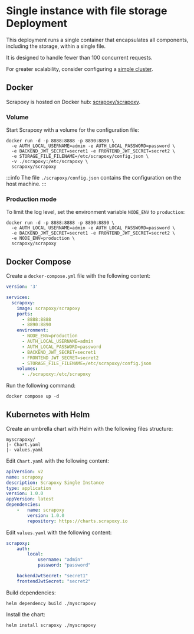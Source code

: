 # Single instance with file storage Deployment

This deployment runs a single container that encapsulates all components, including the storage, within a single file.

It is designed to handle fewer than 100 concurrent requests.

For greater scalability, consider configuring a [simple cluster](./simple-cluster).


## Docker

Scrapoxy is hosted on Docker hub: [scrapoxy/scrapoxy](https://hub.docker.com/r/scrapoxy/scrapoxy/).


### Volume

Start Scrapoxy with a volume for the configuration file:

```shell
docker run -d -p 8888:8888 -p 8890:8890 \
  -e AUTH_LOCAL_USERNAME=admin -e AUTH_LOCAL_PASSWORD=password \
  -e BACKEND_JWT_SECRET=secret1 -e FRONTEND_JWT_SECRET=secret2 \
  -e STORAGE_FILE_FILENAME=/etc/scrapoxy/config.json \
  -v ./scrapoxy:/etc/scrapoxy \
  scrapoxy/scrapoxy
```

:::info
The file `./scrapoxy/config.json` contains the configuration on the host machine.
:::


### Production mode

To limit the log level, set the environment variable `NODE_ENV` to `production`:

```shell
docker run -d -p 8888:8888 -p 8890:8890 \
  -e AUTH_LOCAL_USERNAME=admin -e AUTH_LOCAL_PASSWORD=password \
  -e BACKEND_JWT_SECRET=secret1 -e FRONTEND_JWT_SECRET=secret2 \
  -e NODE_ENV=production \
  scrapoxy/scrapoxy
```


## Docker Compose

Create a `docker-compose.yml` file with the following content:

```yaml
version: '3'

services:
  scrapoxy:
    image: scrapoxy/scrapoxy
    ports:
      - 8888:8888
      - 8890:8890
    environment:
      - NODE_ENV=production
      - AUTH_LOCAL_USERNAME=admin
      - AUTH_LOCAL_PASSWORD=password
      - BACKEND_JWT_SECRET=secret1
      - FRONTEND_JWT_SECRET=secret2
      - STORAGE_FILE_FILENAME=/etc/scrapoxy/config.json
    volumes:
      - ./scrapoxy:/etc/scrapoxy
```

Run the following command:

```shell
docker compose up -d
```


## Kubernetes with Helm

Create an umbrella chart with Helm with the following files structure:

```
myscrapoxy/
|- Chart.yaml
|- values.yaml
```

Edit `Chart.yaml` with the following content:

```yaml
apiVersion: v2
name: scrapoxy
description: Scrapoxy Single Instance
type: application
version: 1.0.0
appVersion: latest
dependencies:
    -   name: scrapoxy
        version: 1.0.0
        repository: https://charts.scrapoxy.io
```

Edit `values.yaml` with the following content:

```yaml
scrapoxy:
    auth:
        local:
            username: "admin"
            password: "password"

    backendJwtSecret: "secret1"
    frontendJwtSecret: "secret2"
```

Build dependencies:

```shell
helm dependency build ./myscrapoxy
```

Install the chart:

```shell
helm install scrapoxy ./myscrapoxy
```
